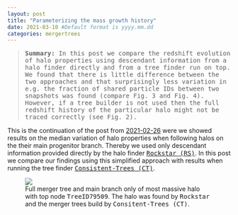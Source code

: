 ```yaml
---
layout: post
title: "Parameterizing the mass growth history"
date: 2021-03-10 #Default format is yyyy.mm.dd
categories: mergertrees
---
```


<blockquote><tt><b>Summary:</b> In this post we compare the redshift evolution of halo properties using descendant information from a halo finder directly and from a tree finder run on top. We found that there is little difference between the two approaches and that surprisingly less variation in e.g. the fraction of shared particle IDs between two snapshots was found (compare Fig. 3 and Fig. 4). However, if a tree builder is not used then the full redshift history of the particular halo might not be traced correctly (see Fig. 2).</tt></blockquote>

This is the continuation of the post from <a href="https://dstoppacher.github.io/A-testrun-on-merger-trees-4/">2021-02-26</a> were we showed results on the median variation of halo properties when following halos on the their main progenitor branch. Thereby we used only descendant information provided directly by the halo finder <a href="https://ui.adsabs.harvard.edu/abs/2012ascl.soft10008B/abstract"><tt>Rockstar (RS)</tt></a>. In this post we compare our findings using this simplified approach with results when running the tree finder <a href="https://ui.adsabs.harvard.edu/abs/2012ascl.soft10011B/abstract"><tt>Consistent-Trees (CT)</tt></a>.

<figure>
  <img src="{{ site.baseurl }}/plots/2021-03-03_MB-TreeID79509.png">
  <figcaption>Full merger tree and main branch only of most massive halo with top node <tt>TreeID79509</tt>. The halo was found by <tt>Rockstar</tt> and the merger trees build by <tt>Consitent-Trees (CT)</tt>.
  </figcaption>
</figure>
